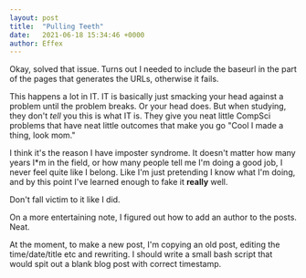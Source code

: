```yaml
---
layout: post
title:  "Pulling Teeth"
date:   2021-06-18 15:34:46 +0000
author: Effex
---
```


Okay, solved that issue. Turns out I needed to include the baseurl in the part of the pages that generates the URLs, otherwise it fails.

This happens a lot in IT. IT is basically just smacking your head against a problem until the problem breaks. Or your head does. But when studying, they don't *tell* you this is what IT is. They give you neat little CompSci problems that have neat little outcomes that make you go "Cool I made a thing, look mom."

I think it's the reason I have imposter syndrome. It doesn't matter how many years I*m in the field, or how many people tell me I'm doing a good job, I never feel quite like I belong. Like I'm just pretending I know what I'm doing, and by this point I've learned enough to fake it **really** well.

Don't fall victim to it like I did.

On a more entertaining note, I figured out how to add an author to the posts. Neat.

At the moment, to make a new post, I'm copying an old post, editing the time/date/title etc and rewriting. I should write a small bash script that would spit out a blank blog post with correct timestamp.
